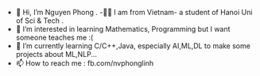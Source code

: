 - 👋 Hi, I’m Nguyen Phong . 
-👨‍🎓 I am from Vietnam- a student of Hanoi Uni of Sci & Tech .
- 👀 I’m interested in learning Mathematics, Programming but I want someone teaches me :(
- 🌱 I’m currently learning C/C++,Java, especially AI,ML,DL to make some projects about ML,NLP...
- 📫 How to reach me : fb.com/nvphonglinh

<!---
linhphongz/linhphongz is a ✨ special ✨ repository because its `README.md` (this file) appears on your GitHub profile.
You can click the Preview link to take a look at your changes.
--->
